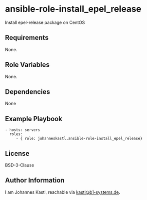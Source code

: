 ansible-role-install_epel_release
=========

Install epel-release package on CentOS

Requirements
------------

None.

Role Variables
--------------

None.

Dependencies
------------

None

Example Playbook
----------------

    - hosts: servers
      roles:
         - { role: johanneskastl.ansible-role-install_epel_release}

License
-------

BSD-3-Clause

Author Information
------------------

I am Johannes Kastl, reachable via kastl@b1-systems.de.
